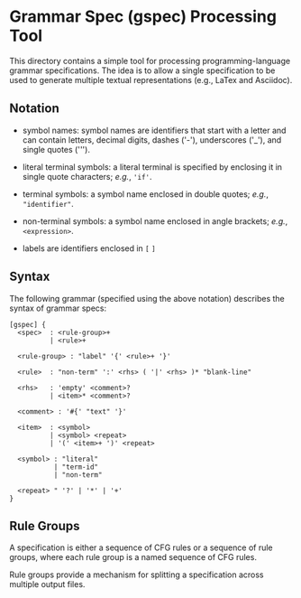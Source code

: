 # Grammar Spec (gspec) Processing Tool

This directory contains a simple tool for processing programming-language
grammar specifications.  The idea is to allow a single specification to
be used to generate multiple textual representations (e.g., LaTex and
Asciidoc).

## Notation

* symbol names: symbol names are identifiers that start with a letter
  and can contain letters, decimal digits, dashes ('-'), underscores ('_'),
  and single quotes (''').

* literal terminal symbols: a literal terminal is specified by enclosing
  it in single quote characters; *e.g.*, `'if'`.

* terminal symbols: a symbol name enclosed in double quotes;
  *e.g.*, `"identifier"`.

* non-terminal symbols: a symbol name enclosed in angle brackets;
  *e.g.*, `<expression>`.

* labels are identifiers enclosed in `[` `]`

## Syntax

The following grammar (specified using the above notation) describes the
syntax of grammar specs:

````
[gspec] {
  <spec>  : <rule-group>+
          | <rule>+

  <rule-group> : "label" '{' <rule>+ '}'

  <rule>  : "non-term" ':' <rhs> ( '|' <rhs> )* "blank-line"

  <rhs>   : 'empty' <comment>?
          | <item>* <comment>?

  <comment> : '#{' "text" '}'

  <item>  : <symbol>
          | <symbol> <repeat>
          | '(' <item>+ ')' <repeat>

  <symbol> : "literal"
           | "term-id"
           | "non-term"

  <repeat> " '?' | '*' | '+'
}
````

## Rule Groups

A specification is either a sequence of CFG rules or a sequence
of rule groups, where each rule group is a named sequence of
CFG rules.

Rule groups provide a mechanism for splitting a specification across
multiple output files.
